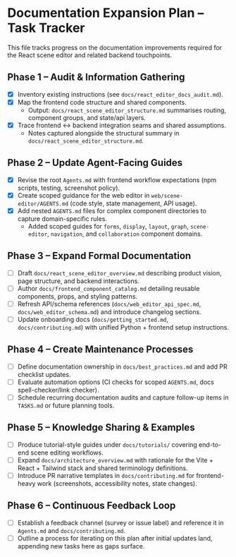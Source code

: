 # Documentation Expansion Plan – Task Tracker

This file tracks progress on the documentation improvements required for the React scene editor and related backend touchpoints.

## Phase 1 – Audit & Information Gathering
- [x] Inventory existing instructions (see `docs/react_editor_docs_audit.md`).
- [x] Map the frontend code structure and shared components.
  - Output: `docs/react_scene_editor_structure.md` summarises routing, component groups, and state/api layers.
- [x] Trace frontend ↔ backend integration seams and shared assumptions.
  - Notes captured alongside the structural summary in `docs/react_scene_editor_structure.md`.

## Phase 2 – Update Agent-Facing Guides
- [x] Revise the root `Agents.md` with frontend workflow expectations (npm scripts, testing, screenshot policy).
- [x] Create scoped guidance for the web editor in `web/scene-editor/AGENTS.md` (code style, state management, API usage).
- [x] Add nested `AGENTS.md` files for complex component directories to capture domain-specific rules.
  - Added scoped guides for `forms`, `display`, `layout`, `graph`, `scene-editor`, `navigation`, and `collaboration` component domains.

## Phase 3 – Expand Formal Documentation
- [ ] Draft `docs/react_scene_editor_overview.md` describing product vision, page structure, and backend interactions.
- [ ] Author `docs/frontend_component_catalog.md` detailing reusable components, props, and styling patterns.
- [ ] Refresh API/schema references (`docs/web_editor_api_spec.md`, `docs/web_editor_schema.md`) and introduce changelog sections.
- [ ] Update onboarding docs (`docs/getting_started.md`, `docs/contributing.md`) with unified Python + frontend setup instructions.

## Phase 4 – Create Maintenance Processes
- [ ] Define documentation ownership in `docs/best_practices.md` and add PR checklist updates.
- [ ] Evaluate automation options (CI checks for scoped `AGENTS.md`, docs spell-checker/link checker).
- [ ] Schedule recurring documentation audits and capture follow-up items in `TASKS.md` or future planning tools.

## Phase 5 – Knowledge Sharing & Examples
- [ ] Produce tutorial-style guides under `docs/tutorials/` covering end-to-end scene editing workflows.
- [ ] Expand `docs/architecture_overview.md` with rationale for the Vite + React + Tailwind stack and shared terminology definitions.
- [ ] Introduce PR narrative templates in `docs/contributing.md` for frontend-heavy work (screenshots, accessibility notes, state changes).

## Phase 6 – Continuous Feedback Loop
- [ ] Establish a feedback channel (survey or issue label) and reference it in `Agents.md` and `docs/contributing.md`.
- [ ] Outline a process for iterating on this plan after initial updates land, appending new tasks here as gaps surface.
